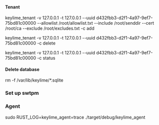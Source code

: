 #### Tenant

keylime\_tenant -v 127.0.0.1 -t 127.0.0.1 --uuid d432fbb3-d2f1-4a97-9ef7-75bd81c00000 --allowlist /root/allowlist.txt --include /root/senddir --cert /root/ca --exclude /root/excludes.txt -c add

keylime\_tenant -v 127.0.0.1 -t 127.0.0.1 --uuid d432fbb3-d2f1-4a97-9ef7-75bd81c00000 -c delete

keylime\_tenant -v 127.0.0.1 -t 127.0.0.1 --uuid d432fbb3-d2f1-4a97-9ef7-75bd81c00000 -c status

#### Delete database

rm -f /var/lib/keylime/\*.sqlite

### Set up swtpm

### Agent

sudo RUST\_LOG=keylime\_agent=trace ./target/debug/keylime\_agent

